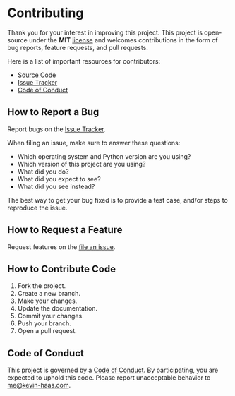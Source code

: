# Contributing

Thank you for your interest in improving this project. This project is
open-source under the **MIT**
[license](https://github.com/xransum/rfc-lookup/blob/main/LICENSE) and welcomes
contributions in the form of bug reports, feature requests, and pull requests.

Here is a list of important resources for contributors:

- [Source Code](https://github.com/xransum/rfc-lookup/issues)
- [Issue Tracker](https://github.com/xransum/rfc-lookup/issues)
- [Code of Conduct](https://github.com/xransum/rfc-lookup/blob/main/CODE_OF_CONDUCT.md)

## How to Report a Bug

Report bugs on the
[Issue Tracker](https://github.com/xransum/rfc-lookup/issues).

When filing an issue, make sure to answer these questions:

- Which operating system and Python version are you using?
- Which version of this project are you using?
- What did you do?
- What did you expect to see?
- What did you see instead?

The best way to get your bug fixed is to provide a test case, and/or steps to
reproduce the issue.

## How to Request a Feature

Request features on the
[file an issue](https://github.com/xransum/rfc-lookup/issues).

## How to Contribute Code

1. Fork the project.
2. Create a new branch.
3. Make your changes.
4. Update the documentation.
5. Commit your changes.
6. Push your branch.
7. Open a pull request.

## Code of Conduct

This project is governed by a [Code of Conduct](./CODE_OF_CONDUCT.md). By
participating, you are expected to uphold this code. Please report unacceptable
behavior to [me@kevin-haas.com](mailto:me@kevin-haas.com).
